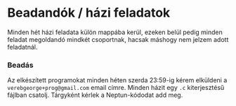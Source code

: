 # Beadandók / házi feladatok

Minden hét házi feladata külön mappába kerül, ezeken belül pedig 
minden feladat megoldandó mindkét csoportnak, hacsak máshogy nem jelzem adott feladatnál.


### Beadás
Az elkészített programokat minden héten szerda 23:59-ig kérem elküldeni
a `verebgeorge+prog@gmail.com` email címre. Minden házit egy `.c` kiterjesztésű fájlban csatolj. Tárgyként 
kérlek a Neptun-kódodat add meg.